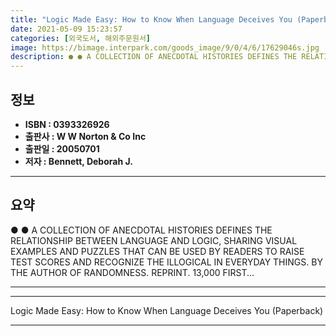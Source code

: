 ```yaml
---
title: "Logic Made Easy: How to Know When Language Deceives You (Paperback)"
date: 2021-05-09 15:23:57
categories: [외국도서, 해외주문원서]
image: https://bimage.interpark.com/goods_image/9/0/4/6/17629046s.jpg
description: ● ● A COLLECTION OF ANECDOTAL HISTORIES DEFINES THE RELATIONSHIP BETWEEN LANGUAGE AND LOGIC, SHARING VISUAL EXAMPLES AND PUZZLES THAT CAN BE USED BY READERS T
---
```


## **정보**

- **ISBN : 0393326926**
- **출판사 : W W Norton & Co Inc**
- **출판일 : 20050701**
- **저자 : Bennett, Deborah J.**

------



## **요약**

●  ●  A COLLECTION OF ANECDOTAL HISTORIES DEFINES THE RELATIONSHIP BETWEEN LANGUAGE AND LOGIC, SHARING VISUAL EXAMPLES AND PUZZLES THAT CAN BE USED BY READERS TO RAISE TEST SCORES AND RECOGNIZE THE ILLOGICAL IN EVERYDAY THINGS. BY THE AUTHOR OF RANDOMNESS. REPRINT. 13,000 FIRST... 

------



------


Logic Made Easy: How to Know When Language Deceives You (Paperback) 

------


